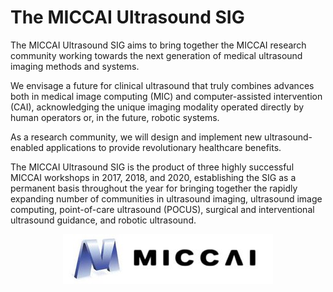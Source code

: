 # The MICCAI Ultrasound SIG

The MICCAI Ultrasound SIG aims to bring together the MICCAI research community working towards the next generation of medical ultrasound imaging methods and systems.

We envisage a future for clinical ultrasound that truly combines advances both in medical image computing (MIC) and computer-assisted intervention (CAI), acknowledging the unique imaging modality operated directly by human operators or, in the future, robotic systems.

As a research community, we will design and implement new ultrasound-enabled applications to provide revolutionary healthcare benefits.

The MICCAI Ultrasound SIG is the product of three highly successful MICCAI workshops in 2017, 2018, and 2020, establishing the SIG as a permanent basis throughout the year for bringing together the rapidly expanding number of communities in ultrasound imaging, ultrasound image computing, point-of-care ultrasound (POCUS), surgical and interventional ultrasound guidance, and robotic ultrasound.

<div align="center">
  <a href="http://www.miccai.org/" target="_blank">
    <img style="max-width: 70%; height: auto;" src="im/miccai.jpg" width="336" height="80">
  </a>
</div>
